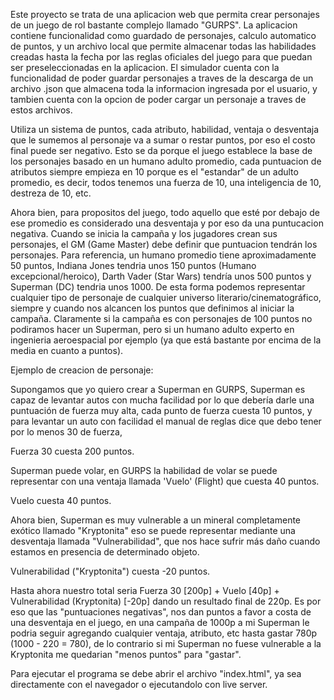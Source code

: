 Este proyecto se trata de una aplicacion web que permita crear personajes de un juego de rol bastante complejo llamado "GURPS". La aplicacion contiene
funcionalidad como guardado de personajes, calculo automatico de puntos, y un archivo local que permite almacenar
todas las habilidades creadas hasta la fecha por las reglas oficiales del juego para que puedan ser preseleccionadas en la aplicacion. El simulador cuenta con la funcionalidad
de poder guardar personajes a traves de la descarga de un archivo .json que almacena toda la informacion ingresada por el usuario, y tambien cuenta con la opcion de poder cargar
un personaje a traves de estos archivos.

Utiliza un sistema de puntos, cada atributo, habilidad, ventaja o desventaja que le sumemos al personaje va a sumar o restar puntos, por eso el costo 
final puede ser negativo. Esto se da porque el juego establece la base de los personajes basado en un humano adulto promedio, cada puntuacion de atributos 
siempre empieza en 10 porque es el "estandar" de un adulto promedio, es decir, todos tenemos una fuerza de 10, una inteligencia de 10, destreza de 10, etc. 

Ahora bien, para propositos del juego, todo aquello que esté por debajo de ese promedio es considerado una desventaja y por eso da una puntucacion negativa.
Cuando se inicia la campaña y los jugadores crean sus personajes, el GM (Game Master) debe definir que puntuacion tendrán los personajes. Para referencia,
un humano promedio tiene aproximadamente 50 puntos, Indiana Jones tendria unos 150 puntos (Humano excepcional/heroico), Darth Vader (Star Wars) tendría unos 500 puntos y 
Superman (DC) tendria unos 1000. De esta forma podemos representar cualquier tipo de personaje de cualquier universo literario/cinematográfico, siempre y cuando nos alcancen
los puntos que definimos al iniciar la campaña. Claramente si la campaña es con personajes de 100 puntos no podiramos hacer un Superman, pero si un humano adulto
experto en ingenieria aeroespacial por ejemplo (ya que está bastante por encima de la media en cuanto a puntos).

Ejemplo de creacion de personaje:

Supongamos que yo quiero crear a Superman en GURPS, Superman es capaz de levantar autos con mucha facilidad por lo que debería darle una puntuación de fuerza muy alta,
cada punto de fuerza cuesta 10 puntos, y para levantar un auto con facilidad el manual de reglas dice que debo tener por lo menos 30 de fuerza, 

Fuerza 30 cuesta 200 puntos.

Superman puede volar, en GURPS la habilidad de volar se puede representar con una ventaja llamada 'Vuelo' (Flight) que cuesta 40 puntos.

Vuelo cuesta 40 puntos.

Ahora bien, Superman es muy vulnerable a un mineral completamente exótico llamado "Kryptonita" eso se puede representar mediante una desventaja llamada "Vulnerabilidad",
que nos hace sufrir más daño cuando estamos en presencia de determinado objeto.

Vulnerabilidad ("Kryptonita") cuesta -20 puntos.

Hasta ahora nuestro total seria Fuerza 30 [200p] + Vuelo [40p] + Vulnerabilidad (Kryptonita) [-20p] dando un resultado final de 220p. Es por eso que las "puntuaciones negativas",
nos dan puntos a favor a costa de una desventaja en el juego, en una campaña de 1000p a mi Superman le podria seguir agregando cualquier ventaja, atributo, etc hasta gastar 780p
(1000 - 220 = 780), de lo contrario si mi Superman no fuese vulnerable a la Kryptonita me quedarian "menos puntos" para "gastar".

Para ejecutar el programa se debe abrir el archivo "index.html", ya sea directamente con el navegador o ejecutandolo con live server.
